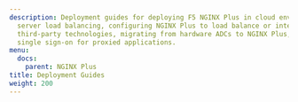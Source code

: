 ```yaml
---
description: Deployment guides for deploying F5 NGINX Plus in cloud environments, global
  server load balancing, configuring NGINX Plus to load balance or interoperate with
  third‑party technologies, migrating from hardware ADCs to NGINX Plus, and enabling
  single sign-on for proxied applications.
menu:
  docs:
    parent: NGINX Plus
title: Deployment Guides
weight: 200
---
```

